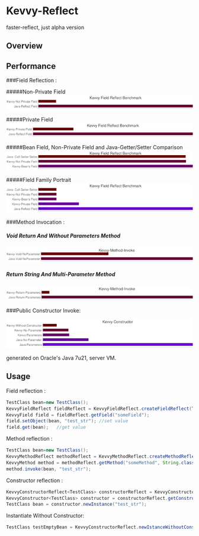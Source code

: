# Kevvy-Reflect
faster-reflect, just alpha version

## Overview


## Performance
###Field Reflection :

#####Non-Private Field
![image](https://github.com/alimuya/kevvy-reflect/raw/master/build/res/benchmark/field/field_not_private_jdk7.png)


#####Private Field
![image](https://github.com/alimuya/kevvy-reflect/raw/master/build/res/benchmark/field/field_private_jdk7.png)


#####Bean Field, Non-Private Field and Java-Getter/Setter Comparison
![image](https://github.com/alimuya/kevvy-reflect/raw/master/build/res/benchmark/field/field_bean_public_gs_jdk7.png)

#####Field Family Portrait
![image](https://github.com/alimuya/kevvy-reflect/raw/master/build/res/benchmark/field/field_all_jdk7.png)





###Method Invocation :

##### Void Return And Without Parameters Method 
![image](https://github.com/alimuya/kevvy-reflect/raw/master/build/res/benchmark/method/method_void_nop_jdk7.png)

##### Return String And Multi-Parameter Method
![image](https://github.com/alimuya/kevvy-reflect/raw/master/build/res/benchmark/method/method_return_ps_jdk7.png)






###Public Constructor Invoke:

![image](https://github.com/alimuya/kevvy-reflect/raw/master/build/res/benchmark/constructor/jdk7_constructor_all.png)


generated on Oracle's Java 7u21, server VM.

## Usage

Field reflection :

```java
TestClass bean=new TestClass();
KevvyFieldReflect fieldReflect = KevvyFieldReflect.createFieldReflect(TestClass.class);
KevvyField field = fieldReflect.getField("someField");
field.setObject(bean, "test_str"); //set value
field.get(bean);   //get value
```

Method reflection :

```java
TestClass bean=new TestClass();
KevvyMethodReflect methodReflect = KevvyMethodReflect.createMethodReflect(TestClass.class);
KevvyMethod method = methodReflect.getMethod("someMethod", String.class);
method.invoke(bean, "test_str");
```

Constructor reflection :

```java
KevvyConstructorReflect<TestClass> constructorReflect = KevvyConstructorReflect.createConstructor(TestClass.class);
KevvyConstructor<TestClass> constructor = constructorReflect.getConstructor(String.class);
TestClass bean = constructor.newInstance("test_str");
```

Instantiate Without Constructor:
```java
TestClass testEmptyBean = KevvyConstructorReflect.newIstanceWithoutConstructor(TestClass.class);
```

